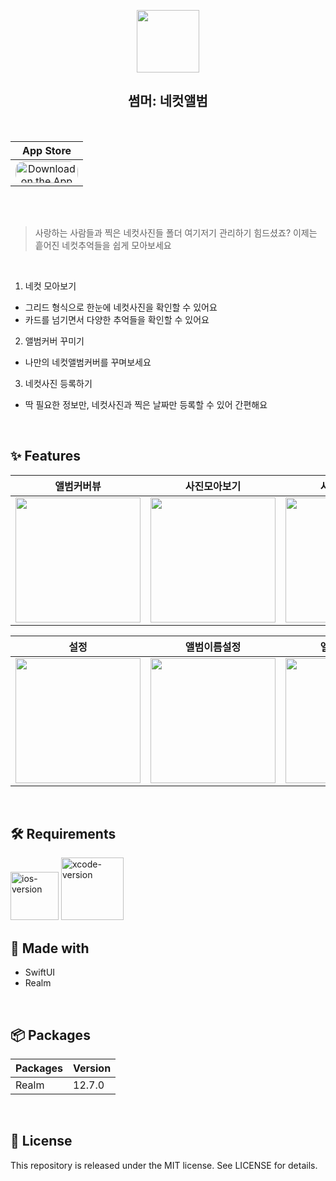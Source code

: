 
<p align="center"><img src="https://is4-ssl.mzstatic.com/image/thumb/Purple122/v4/73/92/d7/7392d78c-915f-ba93-dfb2-f0b45498aa5a/AppIcon-1x_U007emarketing-0-6-0-85-220.png/230x0w.webp" width="100"><p>
<h2 align="center">썸머: 네컷앨범</h2>


<div align="center">

<br/>
  
|App Store| 
|:---:|
|<a href="https://apps.apple.com/kr/app/%EC%8D%B8%EB%A8%B8-%EB%84%A4%EC%BB%B7%EC%95%A8%EB%B2%94/id6443647536" style="display: inline-block; overflow: hidden; border-top-left-radius: 13px; border-top-right-radius: 13px; border-bottom-right-radius: 13px; border-bottom-left-radius: 13px; width: 100px; height: 35px;"> <img src="https://tools.applemediaservices.com/api/badges/download-on-the-app-store/white/en-US?size=250x83&amp;releaseDate=1601596800&h=cf93971b907cb46ebd5dc8f2d957a6ef" alt="Download on the App Store" style="border-top-left-radius: 13px; border-top-right-radius: 13px; border-bottom-right-radius: 13px; border-bottom-left-radius: 13px; width: 100px; height: 35px;"></a>|

</div>

<br/><br/>

> 사랑하는 사람들과 찍은 네컷사진들 폴더 여기저기 관리하기 힘드셨죠?
> 이제는 흩어진 네컷추억들을 쉽게 모아보세요

<br/>

1. 네컷 모아보기
  - 그리드 형식으로 한눈에 네컷사진을 확인할 수 있어요
  - 카드를 넘기면서 다양한 추억들을 확인할 수 있어요
2. 앨범커버 꾸미기
  - 나만의 네컷앨범커버를 꾸며보세요
3. 네컷사진 등록하기
  - 딱 필요한 정보만, 네컷사진과 찍은 날짜만 등록할 수 있어 간편해요

<br/>


## ✨ Features


| 앨범커버뷰 | 사진모아보기 | 사진카드보기 | 추억기록 |
|:---: |:---:|:---:|:---:|
| <img width="200" src="https://user-images.githubusercontent.com/63157395/196036037-8c4fa20a-9c6d-46e1-9a0e-f48dd4c3e908.png"> | <img width="200" src="https://user-images.githubusercontent.com/63157395/196036030-fbbad14b-4a6f-4304-99b8-81fa9cf11bb1.png"> |  <img width="200" src="https://user-images.githubusercontent.com/63157395/196036040-aa31dd2d-f40c-45ec-a35e-bf4aca82ba74.png"> | <img width="200" src="https://user-images.githubusercontent.com/63157395/196036041-732a0dcd-d945-4514-b764-edbb03c22d3d.png"> | 


| 설정 | 앨범이름설정 | 앨범커버설정 |
|:---:|:---:|:---:|
|  <img width="200" src="https://user-images.githubusercontent.com/63157395/196036034-f75bfdd3-1683-4d20-bfcb-9a43ba14c8ac.png"> | <img width="200" src="https://user-images.githubusercontent.com/63157395/196036035-21f42986-4194-43d9-8901-5cbd008f078f.png"> | <img width="200" src="https://user-images.githubusercontent.com/63157395/196036039-e3cc8e3c-883e-48ff-9de7-d9cff44701a9.png"> |



<br/>

## 🛠 Requirements

<img width="77" alt="ios-version" src="https://img.shields.io/badge/iOS-15.0%2B-lightgrey"> 
<img width="100" alt="xcode-version" src="https://img.shields.io/badge/Xcode-13.4.0-informational"> 


<br/>

## 🔨 Made with

- SwiftUI
- Realm

<br/>


## 📦 Packages

| Packages       | Version |
| ---------------- | ------- |
| Realm       | 12.7.0   |

<br/>



## 📑 License
This repository is released under the MIT license. See LICENSE for details.
